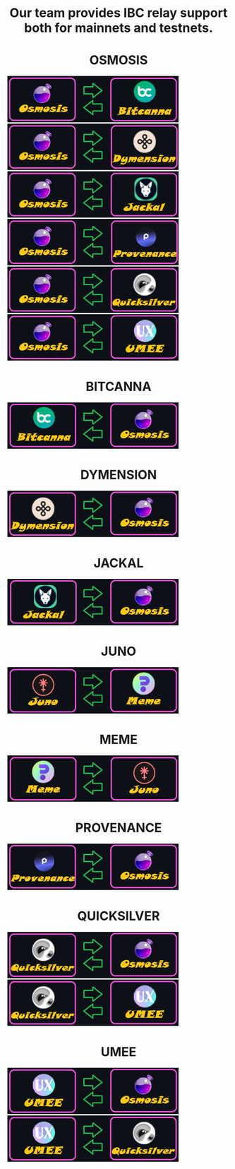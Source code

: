 <h1 align="center"> Our team provides IBC relay support both for mainnets and testnets. </h1>

<h1 align="center"> OSMOSIS </h1>

[<img src='https://github.com/111STAVR111/ibc_logo/blob/main/Osmosis%20-%20Bitcanna.png?raw=true' height='105'>](https://relayers.smartstake.io/relayer/F2F91999ECCC092F) [<img src='https://github.com/111STAVR111/ibc_logo/blob/main/Osmosis%20-%20Dymension.png?raw=true' height='105'>](https://relayers.smartstake.io/relayer/F2F91999ECCC092F)  [<img src='https://github.com/111STAVR111/ibc_logo/blob/main/Osmosis%20-%20jackal.png?raw=true' height='105'>](https://relayers.smartstake.io/relayer/F2F91999ECCC092F) [<img src='https://github.com/111STAVR111/ibc_logo/blob/main/Osmosis%20-%20Provenance.png?raw=true' height='105'>](https://relayers.smartstake.io/relayer/F2F91999ECCC092F) [<img src='https://github.com/111STAVR111/ibc_logo/blob/main/Osmosis%20-%20Quicksilver.png?raw=true' height='105'>](https://relayers.smartstake.io/relayer/F2F91999ECCC092F) [<img src='https://github.com/111STAVR111/ibc_logo/blob/main/Osmosis%20-%20Umee.png?raw=true' height='105'>](https://relayers.smartstake.io/relayer/F2F91999ECCC092F) 

<h1 align="center"> BITCANNA </h1>

[<img src='https://github.com/111STAVR111/ibc_logo/blob/main/Bicanna%20-%20%20Osmosis.png?raw=true' height='105'>](https://relayers.smartstake.io/relayer/F2F91999ECCC092F) 

<h1 align="center"> DYMENSION </h1>

[<img src='https://github.com/111STAVR111/ibc_logo/blob/main/Dymension%20-%20Osmosis.png?raw=true' height='105'>](https://relayers.smartstake.io/relayer/F2F91999ECCC092F) 

<h1 align="center"> JACKAL </h1>

[<img src='https://github.com/111STAVR111/ibc_logo/blob/main/Jackal%20-%20Osmosis.png?raw=true' height='105'>](https://relayers.smartstake.io/relayer/F2F91999ECCC092F) 

<h1 align="center"> JUNO </h1>

[<img src='https://github.com/111STAVR111/ibc_logo/blob/main/Juno%20-Meme.png?raw=true' height='105'>](https://relayers.smartstake.io/relayer/F2F91999ECCC092F) 

<h1 align="center"> MEME </h1>

[<img src='https://github.com/111STAVR111/ibc_logo/blob/main/Meme%20-%20Juno.png?raw=true' height='105'>](https://relayers.smartstake.io/relayer/F2F91999ECCC092F) 

<h1 align="center"> PROVENANCE </h1>

[<img src='https://github.com/111STAVR111/ibc_logo/blob/main/Provenance%20-%20Osmosis.png?raw=true' height='105'>](https://relayers.smartstake.io/relayer/F2F91999ECCC092F) 

<h1 align="center"> QUICKSILVER </h1>

[<img src='https://github.com/111STAVR111/ibc_logo/blob/main/Quicksilver%20-%20Osmosis.png?raw=true' height='105'>](https://relayers.smartstake.io/relayer/F2F91999ECCC092F) [<img src='https://github.com/111STAVR111/ibc_logo/blob/main/Quicksilver%20-%20Umee.png?raw=true' height='105'>](https://relayers.smartstake.io/relayer/F2F91999ECCC092F) 

<h1 align="center"> UMEE </h1>

[<img src='https://github.com/111STAVR111/ibc_logo/blob/main/Umee%20-Osmosis.png?raw=true' height='105'>](https://relayers.smartstake.io/relayer/F2F91999ECCC092F) [<img src='https://github.com/111STAVR111/ibc_logo/blob/main/Umee%20-%20Quicksilver.png?raw=true' height='105'>](https://relayers.smartstake.io/relayer/F2F91999ECCC092F) 
